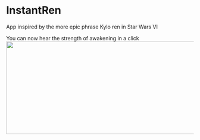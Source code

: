 # InstantRen

App inspired by the more epic phrase Kylo ren in Star Wars VI

You can now hear the strength of awakening in a click
<br>
<a href="url"><img src="http://i63.tinypic.com/2mq6bue.png"  height="250" width="550" ></a>

